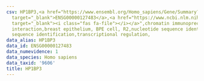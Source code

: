 ```yaml
---
csv: HP1BP3,<a href="https://www.ensembl.org/Homo_sapiens/Gene/Summary?db=core;g=ENSG00000127483"
  target="_blank">ENSG00000127483</a>,<a href="https://www.ncbi.nlm.nih.gov/pubmed/22863008"
  target="_blank"><i class="fas fa-file"></i></a>",chromatin immunoprecipitation assay,direct
  interaction,breast epithelium, BPE cell, R2,nucleotide sequence identification,nucleotide
  sequence identification,transcriptional regulation,
data_alias: HP1BP3
data_id: ENSG00000127483
data_numevidence: 1
data_species: Homo sapiens
data_taxid: '9606'
title: HP1BP3
---
```

